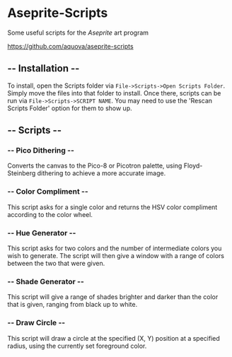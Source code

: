 # Aseprite-Scripts

Some useful scripts for the *Aseprite* art program

https://github.com/aquova/aseprite-scripts

## -- Installation --

To install, open the Scripts folder via `File->Scripts->Open Scripts Folder`. Simply move the files into that folder to install. Once there, scripts can be run via `File->Scripts->SCRIPT NAME`. You may need to use the 'Rescan Scripts Folder' option for them to show up.

## -- Scripts --

### -- Pico Dithering --

Converts the canvas to the Pico-8 or Picotron palette, using Floyd-Steinberg dithering to achieve a more accurate image.

### -- Color Compliment --

This script asks for a single color and returns the HSV color compliment according to the color wheel.

### -- Hue Generator --

This script asks for two colors and the number of intermediate colors you wish to generate. The script will then give a window with a range of colors between the two that were given.

### -- Shade Generator --

This script will give a range of shades brighter and darker than the color that is given, ranging from black up to white.

### -- Draw Circle --

This script will draw a circle at the specified (X, Y) position at a specified radius, using the currently set foreground color.
